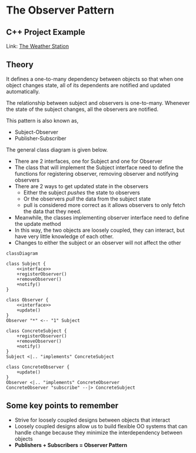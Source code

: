 # The Observer Pattern

## C++ Project Example
Link: [The Weather Station](../Code/ObserverPattern/)

## Theory
It defines a one-to-many dependency between objects so that when one object changes state, all of its dependents are notified and updated automatically.

The relationship between subject and observers is one-to-many. Whenever the state of the subject changes, all the observers are notified.

This pattern is also known as, 
- Subject-Observer
- Publisher-Subscriber

The general class diagram is given below.
- There are 2 interfaces, one for Subject and one for Observer
- The class that will implement the Subject interface need to define the functions for registering observer, removing observer and notifying observers
- There are 2 ways to get updated state in the observers
    - Either the subject *pushes* the state to observers
    - Or the observers *pull* the data from the subject state
    - pull is considered more correct as it allows observers to only fetch the data that they need.
- Meanwhile, the classes implementing observer interface need to define the update method
- In this way, the two objects are loosely coupled, they can interact, but have very little knowledge of each other.
- Changes to either the subject or an observer will not affect the other

```mermaid
classDiagram

class Subject {
    <<interface>>
    +registerObserver()
    +removeObserver()
    +notify()
}

class Observer {
    <<interface>>
    +update()
}
Observer "*" <-- "1" Subject

class ConcreteSubject {
    +registerObserver()
    +removeObserver()
    +notify()
}
Subject <|.. "implements" ConcreteSubject

class ConcreteObserver {
    +update()
}
Observer <|.. "implements" ConcreteObserver
ConcreteObserver "subscribe" --|> ConcreteSubject

```

## Some key points to remember
- Strive for loosely coupled designs between objects that interact
- Loosely coupled designs allow us to build flexible OO systems that can handle change because they minimize the interdependency between objects
- **Publishers + Subscribers = Observer Pattern**